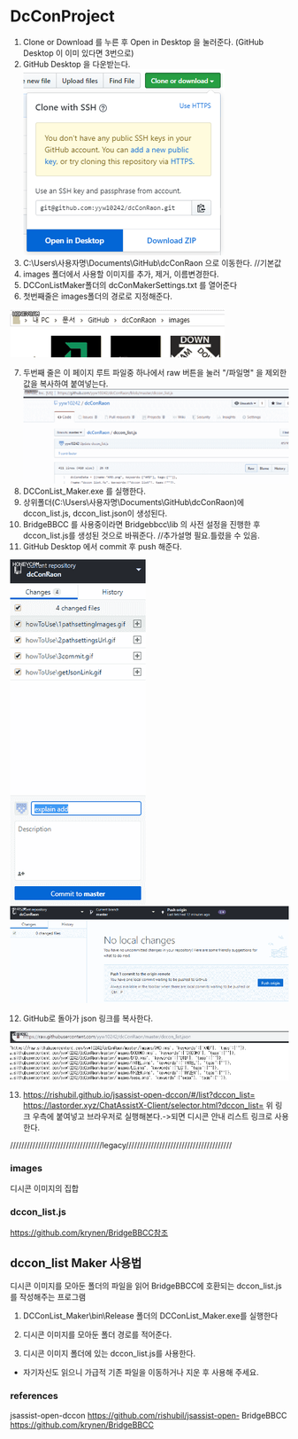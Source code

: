 # DcConProject
1. Clone or Download 를 누른 후 Open in Desktop 을 눌러준다. (GitHub Desktop 이 이미 있다면 3번으로)
2. GitHub Desktop 을 다운받는다.
![Alt text](https://raw.githubusercontent.com/yyw10242/dcConRaon/master/howToUse/0downloadGitDesktop.PNG)
3. C:\Users\사용자명\Documents\GitHub\dcConRaon 으로 이동한다.      //기본값
4.  images 폴더에서 사용할 이미지를 추가, 제거, 이름변경한다.
5. DCConListMaker폴더의 dcConMakerSettings.txt 를 열어준다
6.  첫번째줄은 images폴더의 경로로 지정해준다.

 ![Alt text](https://raw.githubusercontent.com/yyw10242/dcConRaon/master/howToUse/1pathsettingImages.gif)

7.  두번째 줄은 이 페이지 루트 파일중 하나에서 raw 버튼을 눌러 "/파일명" 을 제외한 값을 복사하여 붙여넣는다.
 ![Alt text](https://github.com/yyw10242/dcConRaon/blob/master/howToUse/2pathsettingsUrl.gif?raw=true)
8. DCConList_Maker.exe 를 실행한다.
9. 상위폴더(C:\Users\사용자명\Documents\GitHub\dcConRaon)에 dccon_list.js, dccon_list.json이 생성된다.
10. BridgeBBCC 를 사용중이라면 Bridgebbcc\lib 의 사전 설정을 진행한 후 dccon_list.js를 생성된 것으로 바꿔준다.  //추가설명 필요.틀렸을 수 있음.
11. GitHub Desktop 에서 commit 후 push 해준다.


 ![Alt text](https://raw.githubusercontent.com/yyw10242/dcConRaon/master/howToUse/4commit.gif)
 ![Alt text](https://raw.githubusercontent.com/yyw10242/dcConRaon/master/howToUse/5push%20origin.gif)
 
 
12. GitHub로 돌아가 json 링크를 복사한다.

 ![Alt text](https://raw.githubusercontent.com/yyw10242/dcConRaon/master/howToUse/6getJsonLink.gif)
 
13. https://rishubil.github.io/jsassist-open-dccon/#/list?dccon_list=
    https://lastorder.xyz/ChatAssistX-Client/selector.html?dccon_list=
    위 링크 우측에 붙여넣고 브라우저로 실행해본다.->되면 디시콘 안내 리스트 링크로 사용한다.










/////////////////////////////////legacy//////////////////////////////////////

### images

디시콘 이미지의 집합

### dccon_list.js
https://github.com/krynen/BridgeBBCC참조

## dccon_list Maker 사용법
디시콘 이미지를 모아둔 폴더의 파일을 읽어 BridgeBBCC에 호환되는 dccon_list.js를 작성해주는 프로그램

1. DCConList_Maker\bin\Release 폴더의 DCConList_Maker.exe를 실행한다

2. 디시콘 이미지를 모아둔 폴더 경로를 적어준다.

3. 디시콘 이미지 폴더에 있는 dccon_list.js를 사용한다.

* 자기자신도 읽으니 가급적 기존 파일을 이동하거나 지운 후 사용해 주세요.

### references
jsassist-open-dccon
https://github.com/rishubil/jsassist-open-
BridgeBBCC
https://github.com/krynen/BridgeBBCC
